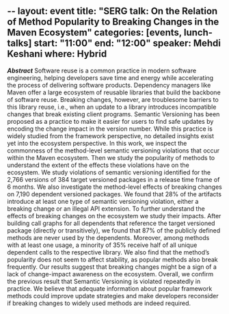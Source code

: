 --
layout: event
title: "SERG talk: On the Relation of Method Popularity to Breaking Changes in the Maven Ecosystem"
categories: [events, lunch-talks]
start: "11:00"
end: "12:00"
speaker: Mehdi Keshani
where: Hybrid
---

***Abstract***
Software reuse is a common practice in modern software engineering, helping
developers save time and energy while accelerating the process of delivering
software products. Dependency managers like Maven offer a large ecosystem of
reusable libraries that build the backbone of software reuse. Breaking changes,
however, are troublesome barriers to this library reuse, i.e., when an update to
a library introduces incompatible changes that break existing client programs.
Semantic Versioning has been proposed as a practice to make it easier for
users to find safe updates by encoding the change impact in the version
number. While this practice is widely studied from the framework perspective,
no detailed insights exist yet into the ecosystem perspective. In this work, we
inspect the commonness of the method-level semantic versioning violations that
occur within the Maven ecosystem. Then we study the popularity of methods
to understand the extent of the effects these violations have on the ecosystem.
We study violations of semantic versioning identified for the 2,766 versions of
384 target versioned packages in a release time frame of 6 months. We also
investigate the method-level effects of breaking changes on 7,190 dependent
versioned packages. We found that 28% of the artifacts introduce at least one
type of semantic versioning violation, either a breaking change or an illegal
API extension. To further understand the effects of breaking changes on the
ecosystem we study their impacts. After building call graphs for all dependents
that reference the target versioned package (directly or transitively), we found
that 87% of the publicly defined methods are never used by the dependents.
Moreover, among methods with at least one usage, a minority of 35% receive
half of all unique dependent calls to the respective library. We also find that the
method’s popularity does not seem to affect stability, as popular methods also
break frequently. Our results suggest that breaking changes might be a sign
of a lack of change-impact awareness on the ecosystem. Overall, we confirm
the previous result that Semantic Versioning is violated repeatedly in practice.
We believe that adequate information about popular framework methods could
improve update strategies and make developers reconsider if breaking changes
to widely used methods are indeed required.
